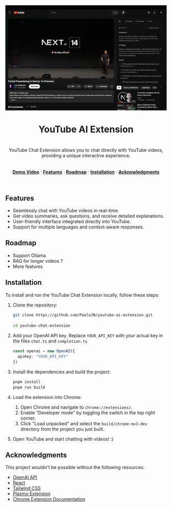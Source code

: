 <img width="1980" alt="Screenshot 2023-10-29 at 13 39 22" src="assets/screen.png">

<h1 align="center">YouTube AI Extension</h1>

<p align="center" style="padding: 20px 0;">
YouTube Chat Extension allows you to chat directly with YouTube videos, providing a unique interactive experience.
</p>

<p align="center">
  <a href="https://www.youtube.com/watch?v=d35tmCKP4ds&ab_channel=PaoloNessim"><strong>Demo Video</strong></a> ·
  <a href="#features"><strong>Features</strong></a> ·
  <a href="#roadmap"><strong>Roadmap</strong></a> ·
  <a href="#installation"><strong>Installation</strong></a> ·
  <a href="#acknowledgments"><strong>Acknowledgments</strong></a>
</p>
<br/>

## Features

- Seamlessly chat with YouTube videos in real-time.
- Get video summaries, ask questions, and receive detailed explanations.
- User-friendly interface integrated directly into YouTube.
- Support for multiple languages and context-aware responses.

## Roadmap

- Support Ollama
- RAG for longer videos ?
- More features

## Installation

To install and run the YouTube Chat Extension locally, follow these steps:

1. Clone the repository:

   ```bash
   git clone https://github.com/PaoloJN/youtube-ai-extension.git

   cd youtube-chat-extension
   ```

2. Add your OpenAI API key. Replace `YOUR_API_KEY` with your actual key in the files `chat.ts` and `completion.ts`

   ```typescript
   const openai = new OpenAI({
     apiKey: "YOUR_API_KEY"
   })
   ```

3. Install the dependencies and build the project:

   ```bash
   pnpm install
   pnpm run build
   ```

4. Load the extension into Chrome:

   1. Open Chrome and navigate to `chrome://extensions/`.
   2. Enable "Developer mode" by toggling the switch in the top right corner.
   3. Click "Load unpacked" and select the `build/chrome-mv3-dev` directory from the project you just built.

5. Open YouTube and start chatting with videos! :)

## Acknowledgments

This project wouldn't be possible without the following resources:

- [OpenAI API](https://openai.com/api/)
- [React](https://reactjs.org)
- [Tailwind CSS](https://tailwindcss.com)
- [Plasmo Extension](https://www.plasmo.com)
- [Chrome Extension Documentation](https://developer.chrome.com/docs/extensions/)
